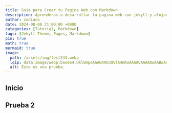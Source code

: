 ```yaml
---
title: Guia para Crear tu Pagina Web con Markdown
description: Aprenderas a desarrollar tu pagina web con jekyll y alojarla de forma publica con github pages (test)
author: zodiaco
date: 2024-08-08 21:00:00 +0800
categories: [Tutorial, Markdown]
tags: [Jekyll Theme, Pages, Markdown]
pin: true
math: true
mermaid: true
image:
  path: /assets/img/test243.webp
  lqip: data:image/webp;base64,UklGRpoAAABXRUJQVlA4WAoAAAAQAAAADwAABwAAQUxQSDIAAAARL0AmbZurmr57yyIiqE8oiG0bejIYEQTgqiDA9vqnsUSI6H+oAERp2HZ65qP/VIAWAFZQOCBCAAAA8AEAnQEqEAAIAAVAfCWkAALp8sF8rgRgAP7o9FDvMCkMde9PK7euH5M1m6VWoDXf2FkP3BqV0ZYbO6NA/VFIAAAA
  alt: Esto es una prueba.
---
```


## Inicio
## Prueba 2

